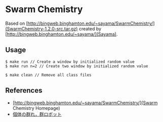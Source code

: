# Swarm Chemistry
Based on [http://bingweb.binghamton.edu/~sayama/SwarmChemistry/](SwarmChemistry-1.2.0-src.tar.gz) created by [http://bingweb.binghamton.edu/~sayama/](Sayama).

## Usage

```
$ make run // Create a window by initialized random value
$ make run n=2 // Create two window by initialized random value

$ make clean // Remove all class files
```

## References
- [http://bingweb.binghamton.edu/~sayama/SwarmChemistry/](Swarm Chemistry Homepage)
- [個体の群れ，群ロボット](http://www.cmplx.riec.tohoku.ac.jp/jp/projects/project/swarm_oscillators/)

